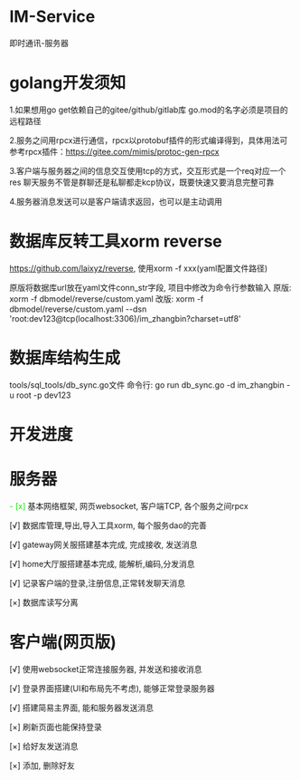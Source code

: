 # IM-Service

即时通讯-服务器

# golang开发须知

1.如果想用go get依赖自己的gitee/github/gitlab库
go.mod的名字必须是项目的远程路径

2.服务之间用rpcx进行通信，rpcx以protobuf插件的形式编译得到，具体用法可参考rpcx插件：https://gitee.com/mimis/protoc-gen-rpcx

3.客户端与服务器之间的信息交互使用tcp的方式，交互形式是一个req对应一个res
  聊天服务不管是群聊还是私聊都走kcp协议，既要快速又要消息完整可靠

4.服务器消息发送可以是客户端请求返回，也可以是主动调用

# 数据库反转工具xorm reverse
https://github.com/laixyz/reverse, 使用xorm -f xxx(yaml配置文件路径)

原版将数据库url放在yaml文件conn_str字段, 项目中修改为命令行参数输入
原版: xorm -f dbmodel/reverse/custom.yaml
改版: xorm -f dbmodel/reverse/custom.yaml --dsn 'root:dev123@tcp(localhost:3306)/im_zhangbin?charset=utf8'

# 数据库结构生成
tools/sql_tools/db_sync.go文件
命令行: go run db_sync.go -d im_zhangbin -u root -p dev123


# 开发进度

# 服务器
<font color=“red”>- [x]</font>  基本网络框架, 网页websocket, 客户端TCP, 各个服务之间rpcx

[√] 数据库管理,导出,导入工具xorm, 每个服务dao的完善

[√] gateway网关服搭建基本完成, 完成接收, 发送消息

[√] home大厅服搭建基本完成, 能解析,编码,分发消息

[√] 记录客户端的登录,注册信息,正常转发聊天消息

[×] 数据库读写分离

# 客户端(网页版)
[√] 使用websocket正常连接服务器, 并发送和接收消息

[√] 登录界面搭建(UI和布局先不考虑), 能够正常登录服务器

[√] 搭建简易主界面, 能和服务器发送消息

[×] 刷新页面也能保持登录

[×] 给好友发送消息

[×] 添加, 删除好友